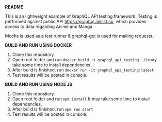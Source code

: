 **README**

This is an lightweight example of GraphQL API testing framework. 
Testing is performed against public API https://graphql.anilist.co,
which provides access to data regarding Anime and Manga.

Mocha is used as a test runner & graphql-got is used for making requests.

**BUILD AND RUN USING DOCKER**
1. Clone this repository.
2. Open root folder and run 
`docker build -t graphql_api_testing .`
It may take some time to install dependencies.
3. After build is finished, run 
`docker run -it graphql_api_testing:latest`
4. Test results will be posted in console.

**BUILD AND RUN USING NODE JS**
1. Clone this repository.
2. Open root folder and run 
`npm install`
It may take some time to install dependencies.
3. After build is finished, run 
`npm run start`
4. Test results will be posted in console.
